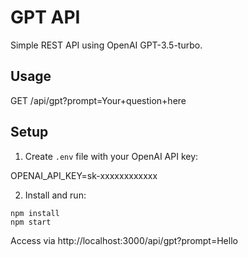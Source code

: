 # GPT API

Simple REST API using OpenAI GPT-3.5-turbo.

## Usage

GET /api/gpt?prompt=Your+question+here

## Setup

1. Create `.env` file with your OpenAI API key:

OPENAI_API_KEY=sk-xxxxxxxxxxxx

2. Install and run:

```
npm install
npm start
```

Access via http://localhost:3000/api/gpt?prompt=Hello
